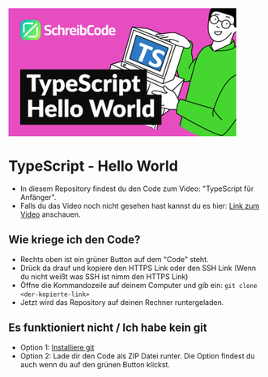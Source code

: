 <img src="https://github.com/SchreibCode/typescript-hello-world/blob/main/img/typescript-hello-world.jpg" width="450" alt="Youtube Thumbnail"/>

# TypeScript - Hello World

-   In diesem Repository findest du den Code zum Video: "TypeScript für Anfänger".
-   Falls du das Video noch nicht gesehen hast kannst du es hier:
    [Link zum Video](https://youtu.be/enic3oKml70) anschauen.

## Wie kriege ich den Code?

-   Rechts oben ist ein grüner Button auf dem "Code" steht.
-   Drück da drauf und kopiere den HTTPS Link oder den SSH Link (Wenn du nicht weißt was SSH ist nimm den HTTPS Link)
-   Öffne die Kommandozeile auf deinem Computer und gib ein: `git clone <der-kopierte-link>`
-   Jetzt wird das Repository auf deinen Rechner runtergeladen.

## Es funktioniert nicht / Ich habe kein git

-   Option 1: [Installiere git](https://www.atlassian.com/de/git/tutorials/install-git)
-   Option 2: Lade dir den Code als ZIP Datei runter. Die Option findest du auch wenn du auf den grünen Button klickst.
